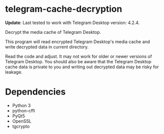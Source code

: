 # telegram-cache-decryption

**Update**: Last tested to work with Telegram Desktop version: 4.2.4.

Decrypt the media cache of Telegram Desktop.

This program will read encrypted Telegram Desktop's media cache and write decrypted data in current directory.

Read the code and adjust. It may not work for older or newer versions of Telegram Desktop. You should also be aware that the Telegram Desktop cache data is private to you and writing out decrypted data may be risky for leakage.

# Dependencies
* Python 3
* python-cffi
* PyQt5
* OpenSSL
* tgcrypto
